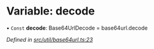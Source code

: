 # Variable: decode

• `Const` **decode**: Base64UrlDecode = base64url.decode

*Defined in [src/util/base64url.ts:23](https://github.com/panva/jose/blob/v3.5.4/src/util/base64url.ts#L23)*
